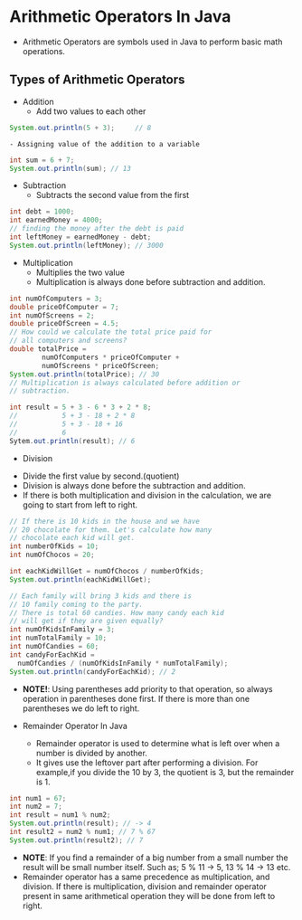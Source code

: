 # Arithmetic Operators In Java
- Arithmetic Operators are symbols used in Java to perform 
basic math operations.
## Types of Arithmetic Operators
* Addition
    - Add two values to each other
```java
System.out.println(5 + 3);     // 8
```
    - Assigning value of the addition to a variable
```java
int sum = 6 + 7;
System.out.println(sum); // 13
```

* Subtraction
    - Subtracts the second value from the first
```java
int debt = 1000;
int earnedMoney = 4000;
// finding the money after the debt is paid
int leftMoney = earnedMoney - debt;
System.out.println(leftMoney); // 3000
```
* Multiplication
    - Multiplies the two value
    - Multiplication is always done before subtraction
  and addition.
```java
int numOfComputers = 3;
double priceOfComputer = 7;
int numOfScreens = 2;
double priceOfScreen = 4.5;
// How could we calculate the total price paid for 
// all computers and screens? 
double totalPrice = 
        numOfComputers * priceOfComputer + 
        numOfScreens * priceOfScreen;
System.out.println(totalPrice); // 30
// Multiplication is always calculated before addition or
// subtraction.
```
```java
int result = 5 + 3 - 6 * 3 + 2 * 8;
//           5 + 3 - 18 + 2 * 8
//           5 + 3 - 18 + 16
//           6
Sytem.out.println(result); // 6
```
* Division
- Divide the first value by second.(quotient)
- Division is always done before the subtraction and addition.
- If there is both multiplication and division in the
calculation, we are going to start from left to right.
```java 
// If there is 10 kids in the house and we have 
// 20 chocolate for them. Let's calculate how many 
// chocolate each kid will get.
int numberOfKids = 10;
int numOfChocos = 20;

int eachKidWillGet = numOfChocos / numberOfKids;
System.out.println(eachKidWillGet);
```
```java
// Each family will bring 3 kids and there is 
// 10 family coming to the party. 
// There is total 60 candies. How many candy each kid
// will get if they are given equally? 
int numOfKidsInFamily = 3;
int numTotalFamily = 10;
int numOfCandies = 60;
int candyForEachKid = 
  numOfCandies / (numOfKidsInFamily * numTotalFamily);
System.out.println(candyForEachKid); // 2
```
* **NOTE!**: Using parentheses add priority to that operation,
so always operation in parentheses done first. If there is more
than one parentheses we do left to right.

* Remainder Operator In Java
  - Remainder operator is used to determine what is left over 
  when a number is divided by another. 
  - It gives use the leftover part after performing a division. 
  For example,if you divide the 10 by 3, the quotient is 3, 
  but the remainder is 1. 
```java
int num1 = 67;
int num2 = 7;
int result = num1 % num2;
System.out.println(result); // -> 4
int result2 = num2 % num1; // 7 % 67
System.out.println(result2); // 7
```
* **NOTE**: If you find a remainder of a big number from a small number
the result will be small number itself. Such as;
5 % 11 -> 5, 13 % 14 -> 13 etc.
* Remainder operator has a same precedence as multiplication, and division.
If there is multiplication, division and remainder operator present
in same arithmetical operation they will be done from left to right.













